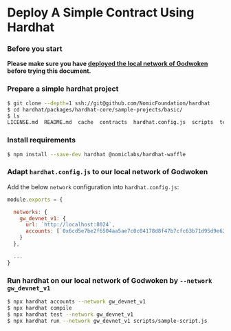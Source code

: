 # Deploy A Simple Contract Using Hardhat

### Before you start

**Please make sure you have [deployed the local network of Godwoken](./kicker-start.md) before trying this document.**

### Prepare a simple hardhat project

```sh
$ git clone --depth=1 ssh://git@github.com/NomicFoundation/hardhat
$ cd hardhat/packages/hardhat-core/sample-projects/basic/
$ ls
LICENSE.md  README.md  cache  contracts  hardhat.config.js  scripts  test
```

### Install requirements

```sh
$ npm install --save-dev hardhat @nomiclabs/hardhat-waffle
```

### Adapt `hardhat.config.js` to our local network of Godwoken

Add the below `network` configuration into `hardhat.config.js`:

```js
module.exports = {

  networks: {
    gw_devnet_v1: {
      url: `http://localhost:8024`,
      accounts: [`0x6cd5e7be2f6504aa5ae7c0c04178d8f47b7cfc63b71d95d9e6282f5b090431bf`, `0xdd50cac37ec6dd12539a968c1a2cbedda75bd8724f7bcad486548eaabb87fc8b`],
    }
  },

  ...
}
```

### Run hardhat on our local network of Godwoken by `--network gw_devnet_v1`

```sh
$ npx hardhat accounts --network gw_devnet_v1
$ npx hardhat compile
$ npx hardhat test --network gw_devnet_v1
$ npx hardhat run --network gw_devnet_v1 scripts/sample-script.js
```
